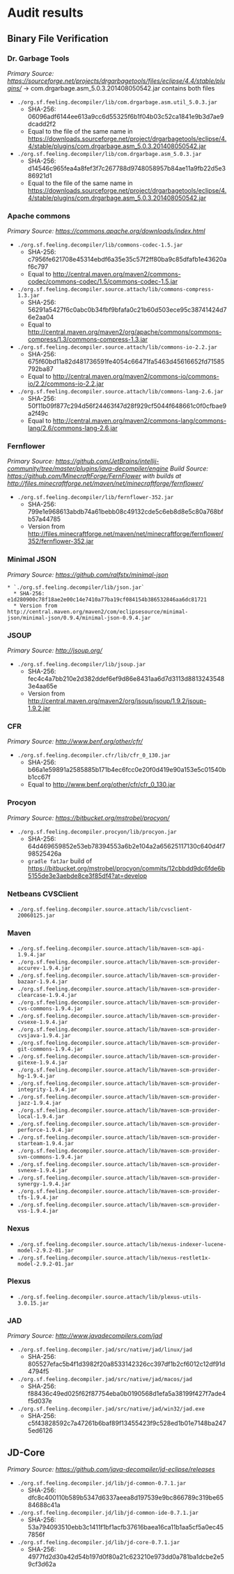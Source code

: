 # Audit results

## Binary File Verification

### Dr. Garbage Tools

_Primary Source: https://sourceforge.net/projects/drgarbagetools/files/eclipse/4.4/stable/plugins/_ -> com.drgarbage.asm_5.0.3.201408050542.jar contains both files

* `./org.sf.feeling.decompiler/lib/com.drgarbage.asm.util_5.0.3.jar`
  * SHA-256: 06096adf6144ee613a9cc6d55325f6b1f04b03c52ca1841e9b3d7ae9dcadd2f2
  * Equal to the file of the same name in https://downloads.sourceforge.net/project/drgarbagetools/eclipse/4.4/stable/plugins/com.drgarbage.asm_5.0.3.201408050542.jar
* `./org.sf.feeling.decompiler/lib/com.drgarbage.asm_5.0.3.jar`
  * SHA-256: d14546c965fea4a8fef3f7c267788d9748058957b84ae11a9fb22d5e386921d1
  * Equal to the file of the same name in https://downloads.sourceforge.net/project/drgarbagetools/eclipse/4.4/stable/plugins/com.drgarbage.asm_5.0.3.201408050542.jar


### Apache commons

_Primary Source: https://commons.apache.org/downloads/index.html_

* `./org.sf.feeling.decompiler/lib/commons-codec-1.5.jar`
  * SHA-256: c7956fe621708e45314ebdf6a35e35c57f2ff80ba9c85dfafb1e43620af6c797
  * Equal to http://central.maven.org/maven2/commons-codec/commons-codec/1.5/commons-codec-1.5.jar
* `./org.sf.feeling.decompiler.source.attach/lib/commons-compress-1.3.jar`
  * SHA-256: 56291a5427f6c0abc0b34fbf9bfafa0c21b60d503ece95c38741424d76e2aa04
  * Equal to http://central.maven.org/maven2/org/apache/commons/commons-compress/1.3/commons-compress-1.3.jar
* `./org.sf.feeling.decompiler.source.attach/lib/commons-io-2.2.jar`
  * SHA-256: 675f60bd11a82d481736591fe4054c66471fa5463d45616652fd71585792ba87
  * Equal to http://central.maven.org/maven2/commons-io/commons-io/2.2/commons-io-2.2.jar
* `./org.sf.feeling.decompiler.source.attach/lib/commons-lang-2.6.jar`
  * SHA-256: 50f11b09f877c294d56f24463f47d28f929cf5044f648661c0f0cfbae9a2f49c
  * Equal to http://central.maven.org/maven2/commons-lang/commons-lang/2.6/commons-lang-2.6.jar

### Fernflower
_Primary Source: https://github.com/JetBrains/intellij-community/tree/master/plugins/java-decompiler/engine_
_Build Source: https://github.com/MinecraftForge/FernFlower with builds at http://files.minecraftforge.net/maven/net/minecraftforge/fernflower/_
* `./org.sf.feeling.decompiler/lib/fernflower-352.jar`
  * SHA-256: 799e1e968613abdb74a61bebb08c49132cde5c6eb8d8e5c80a768bfb57a44785
  * Version from http://files.minecraftforge.net/maven/net/minecraftforge/fernflower/352/fernflower-352.jar

### Minimal JSON
_Primary Source: https://github.com/ralfstx/minimal-json_

    * `./org.sf.feeling.decompiler/lib/json.jar`
      * SHA-256: e1d280900c78f18ae2e00c14e7410a77ba19cf084154b386532846aa6dc81721
      * Version from http://central.maven.org/maven2/com/eclipsesource/minimal-json/minimal-json/0.9.4/minimal-json-0.9.4.jar

### JSOUP
_Primary Source: http://jsoup.org/_

* `./org.sf.feeling.decompiler/lib/jsoup.jar`
  * SHA-256: fec4c4a7bb210e2d382ddef6ef9d86e8431aa6d7d3113d88132435483e4aa65e
  * Version from http://central.maven.org/maven2/org/jsoup/jsoup/1.9.2/jsoup-1.9.2.jar

### CFR
_Primary Source: http://www.benf.org/other/cfr/_

* `./org.sf.feeling.decompiler.cfr/lib/cfr_0_130.jar`
  * SHA-256: b66a1e59891a2585885b171b4ec6fcc0e20f0d419e90a153e5c01540bb1cc67f
  * Equal to http://www.benf.org/other/cfr/cfr_0_130.jar

### Procyon
_Primary Source: https://bitbucket.org/mstrobel/procyon/_
* `./org.sf.feeling.decompiler.procyon/lib/procyon.jar`
  * SHA-256: 64d469659852e53eb78394553a6b2e104a2a65625117130c640d4f798525426a
  * `gradle fatJar` build of https://bitbucket.org/mstrobel/procyon/commits/12cbbdd9dc6fde6b5155de3e3aebde8ce3f85df4?at=develop

### Netbeans CVSClient

* `./org.sf.feeling.decompiler.source.attach/lib/cvsclient-20060125.jar`

### Maven

* `./org.sf.feeling.decompiler.source.attach/lib/maven-scm-api-1.9.4.jar`
* `./org.sf.feeling.decompiler.source.attach/lib/maven-scm-provider-accurev-1.9.4.jar`
* `./org.sf.feeling.decompiler.source.attach/lib/maven-scm-provider-bazaar-1.9.4.jar`
* `./org.sf.feeling.decompiler.source.attach/lib/maven-scm-provider-clearcase-1.9.4.jar`
* `./org.sf.feeling.decompiler.source.attach/lib/maven-scm-provider-cvs-commons-1.9.4.jar`
* `./org.sf.feeling.decompiler.source.attach/lib/maven-scm-provider-cvsexe-1.9.4.jar`
* `./org.sf.feeling.decompiler.source.attach/lib/maven-scm-provider-cvsjava-1.9.4.jar`
* `./org.sf.feeling.decompiler.source.attach/lib/maven-scm-provider-git-commons-1.9.4.jar`
* `./org.sf.feeling.decompiler.source.attach/lib/maven-scm-provider-gitexe-1.9.4.jar`
* `./org.sf.feeling.decompiler.source.attach/lib/maven-scm-provider-hg-1.9.4.jar`
* `./org.sf.feeling.decompiler.source.attach/lib/maven-scm-provider-integrity-1.9.4.jar`
* `./org.sf.feeling.decompiler.source.attach/lib/maven-scm-provider-jazz-1.9.4.jar`
* `./org.sf.feeling.decompiler.source.attach/lib/maven-scm-provider-local-1.9.4.jar`
* `./org.sf.feeling.decompiler.source.attach/lib/maven-scm-provider-perforce-1.9.4.jar`
* `./org.sf.feeling.decompiler.source.attach/lib/maven-scm-provider-starteam-1.9.4.jar`
* `./org.sf.feeling.decompiler.source.attach/lib/maven-scm-provider-svn-commons-1.9.4.jar`
* `./org.sf.feeling.decompiler.source.attach/lib/maven-scm-provider-svnexe-1.9.4.jar`
* `./org.sf.feeling.decompiler.source.attach/lib/maven-scm-provider-synergy-1.9.4.jar`
* `./org.sf.feeling.decompiler.source.attach/lib/maven-scm-provider-tfs-1.9.4.jar`
* `./org.sf.feeling.decompiler.source.attach/lib/maven-scm-provider-vss-1.9.4.jar`

### Nexus

* `./org.sf.feeling.decompiler.source.attach/lib/nexus-indexer-lucene-model-2.9.2-01.jar`
* `./org.sf.feeling.decompiler.source.attach/lib/nexus-restlet1x-model-2.9.2-01.jar`

### Plexus

* `./org.sf.feeling.decompiler.source.attach/lib/plexus-utils-3.0.15.jar`

### JAD
_Primary Source: http://www.javadecompilers.com/jad_

* `./org.sf.feeling.decompiler.jad/src/native/jad/linux/jad`
  * SHA-256: 805527efac5b4f1d3982f20a8533142326cc397df1b2cf6012c12df91d4794f5
* `./org.sf.feeling.decompiler.jad/src/native/jad/macos/jad`
  * SHA-256: f88436c49ed025f62f87754eba0b0190568d1efa5a38199f427f7ade4f5d037e
* `./org.sf.feeling.decompiler.jad/src/native/jad/win32/jad.exe`
  * SHA-256: c5f43828592c7a47261b6baf89f13455423f9c528ed1b01e7148ba2475ed6126

## JD-Core
_Primary Source: https://github.com/java-decompiler/jd-eclipse/releases_

* `./org.sf.feeling.decompiler.jd/lib/jd-common-0.7.1.jar`
  * SHA-256: dfc8c400110b589b5347d6337aeea8d197539e9bc866789c319be6584688c41a
* `./org.sf.feeling.decompiler.jd/lib/jd-common-ide-0.7.1.jar`
  * SHA-256: 53a794093510ebb3c1411f1bf1acfb37616baea16ca11b1aa5cf5a0ec457856f
* `./org.sf.feeling.decompiler.jd/lib/jd-core-0.7.1.jar`
  * SHA-256: 4977fd2d30a42d54b197d0f80a21c623210e973dd0a781ba1dcbe2e59cf3d62a
